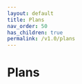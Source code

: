 ```yaml
---
layout: default
title: Plans
nav_order: 50
has_children: true
permalink: /v1.0/plans
---
```

# Plans

